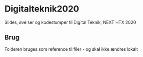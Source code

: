 # Digitalteknik2020
 Slides, øvelser og kodestumper til Digital Teknik, NEXT HTX 2020
 
 ## Brug
 Folderen bruges som reference til filer - og skal ikke ændres lokalt
